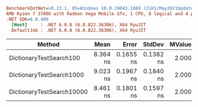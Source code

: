 ``` ini

BenchmarkDotNet=v0.13.1, OS=Windows 10.0.19043.1889 (21H1/May2021Update)
AMD Ryzen 7 3700U with Radeon Vega Mobile Gfx, 1 CPU, 8 logical and 4 physical cores
.NET SDK=6.0.400
  [Host]     : .NET 6.0.8 (6.0.822.36306), X64 RyuJIT
  DefaultJob : .NET 6.0.8 (6.0.822.36306), X64 RyuJIT


```
|                    Method |     Mean |     Error |    StdDev | MValue | Rank |
|-------------------------- |---------:|----------:|----------:|-------:|-----:|
|   DictionaryTestSearch100 | 8.364 ns | 0.1655 ns | 0.1382 ns |  2.000 |    1 |
|  DictionaryTestSearch1000 | 9.023 ns | 0.1967 ns | 0.1840 ns |  2.000 |    2 |
| DictionaryTestSearch10000 | 8.461 ns | 0.1801 ns | 0.1597 ns |  2.000 |    1 |
